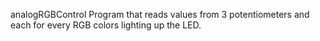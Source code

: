 analogRGBControl
Program that reads values from 3 potentiometers and each for every RGB colors lighting up the LED.
